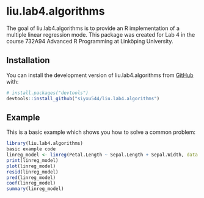 
# liu.lab4.algorithms

<!-- badges: start -->
<!-- badges: end -->

The goal of liu.lab4.algorithms is to provide an R implementation of a multiple linear regression mode. This package was created for Lab 4 in the course 732A94 Advanced R Programming at Linköping University.

## Installation

You can install the development version of liu.lab4.algorithms from [GitHub](https://github.com/) with:

``` r
# install.packages("devtools")
devtools::install_github("siyxu544/liu.lab4.algorithms")
```

## Example

This is a basic example which shows you how to solve a common problem:

``` r
library(liu.lab4.algorithms)
basic example code
linreg_model <- linreg(Petal.Length ~ Sepal.Length + Sepal.Width, data = iris)
print(linreg_model)
plot(linreg_model)
resid(linreg_model)
pred(linreg_model)
coef(linreg_model)
summary(linreg_model)
```

